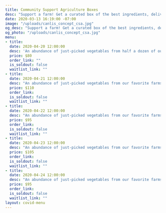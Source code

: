 ```yaml
---
title: Community Support Agriculture Boxes
desc: "Support a farm! Get a curated box of the best ingredients, delivered to your door. It's dinner around the table, direct from our favorite farmers. "
date: 2020-03-13 16:19:00 -07:00
image: "/uploads/canlis_concept_csa.jpg"
og_desc: "Support a farm! Get a curated box of the best ingredients, delivered to your door. It's dinner around the table, direct from our favorite farmers."
og_photo: "/uploads/canlis_concept_csa.jpg"
menu:
- title:
  date: 2020-04-20 12:00:00
  desc: 'An abundance of just-picked vegetables from half a dozen of our favorite farms. Plus: 1 Dozen Fresh Eggs, 1 Jar of Samish Bay yogurt, 1 piece of Tieton Farm & Creamery "Bianca" sheep and goat milk cheese.'
  price: $80
  order_link: ""
  is_soldout: false
  waitlist_link: ""
- title:
  date: 2020-04-21 12:00:00
  desc: "An abundance of just-picked vegetables from our favorite farms. Plus: 1 Sea Breeze Farms Dry-Age Whole Duck (approx 4lbs), 2 lb Olsen Farms grass-fed ground beef, 1 dzn farm-fresh eggs."
  price: $110
  order_link:
  is_soldout: false
  waitlist_link: ""
- title:
  date: 2020-04-22 12:00:00
  desc: "An abundance of just-picked vegetables from our favorite farms. Plus: 1 ea Spring Rain Farm Fresh Roaster Chicken (Approx 3.5 lbs), 2 ea Olsen Farms Pork Loin Chops (Approx 1.5lbs), 1 dzn farm-fresh eggs."
  price: $95
  order_link:
  is_soldout: false
  waitlist_link: ""
- title:
  date: 2020-04-23 12:00:00
  desc: "An abundance of just-picked vegetables from our favorite farms. Plus: 2 ea Painted Hills Ribeye Steaks, 1lb The Shambles Fresh Breakfast Sausage, 1 dzn farm-fresh eggs, 1 jar of Samish Bay plain Greek yogurt."
  price: $105
  order_link:
  is_soldout: false
  waitlist_link: ""
- title:
  date: 2020-04-24 12:00:00
  desc: "An abundance of just-picked vegetables from our favorite farms. Plus: 1 ea Spring Rain Farm Fresh Roaster Chicken (Approx 3.5 lbs), 1 lb Olsen Farms grass-fed Ground Beef, 1 dozen farm-fresh eggs."
  price: $95
  order_link:
  is_soldout: false
  waitlist_link: ""
layout: covid-menu
---
```



